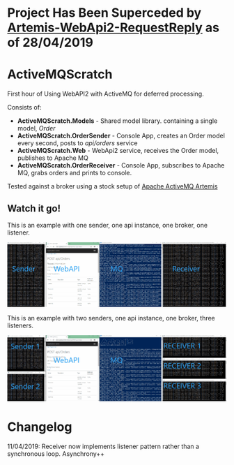 # Project Has Been Superceded by [Artemis-WebApi2-RequestReply](https://github.com/dbl4ck/Artemis-WebApi2-RequestReply) as of 28/04/2019


# ActiveMQScratch

First hour of Using WebAPI2 with ActiveMQ for deferred processing.

Consists of:
* **ActiveMQScratch.Models** - Shared model library. containing a single model, *Order*
* **ActiveMQScratch.OrderSender** - Console App, creates an Order model every second, posts to *api/orders* service
* **ActiveMQScratch.Web** - WebApi2 service, receives the Order model, publishes to Apache MQ
* **ActiveMQScratch.OrderReceiver** - Console App, subscribes to Apache MQ, grabs orders and prints to console.

Tested against a broker using a stock setup of [Apache ActiveMQ Artemis](https://activemq.apache.org/components/artemis/)

## Watch it go!

This is an example with one sender, one api instance, one broker, one listener.

![animation](https://raw.githubusercontent.com/dbl4ck/ActiveMQScratch/master/Docs/Images/animation-single.gif)

This is an example with two senders, one api instance, one broker, three listeners.

![animation](https://raw.githubusercontent.com/dbl4ck/ActiveMQScratch/master/Docs/Images/animation-multiple.gif)

# Changelog
11/04/2019: Receiver now implements listener pattern rather than a synchronous loop. Asynchrony++

